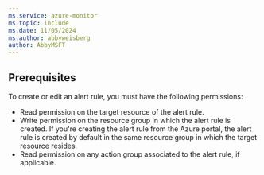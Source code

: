 ```yaml
---
ms.service: azure-monitor
ms.topic: include
ms.date: 11/05/2024
ms.author: abbyweisberg
author: AbbyMSFT
---
```


## Prerequisites

To create or edit an alert rule, you must have the following permissions:

* Read permission on the target resource of the alert rule.
* Write permission on the resource group in which the alert rule is created. If you're creating the alert rule from the Azure portal, the alert rule is created by default in the same resource group in which the target resource resides.
* Read permission on any action group associated to the alert rule, if applicable.
